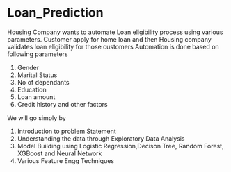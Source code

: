 # Loan_Prediction

Housing Company wants to automate Loan eligibility process using various parameters. Customer apply for home loan and then Housing company validates loan eligibility for those customers
Automation is done based on following parameters
1. Gender
2. Marital Status
3. No of dependants
4. Education
5. Loan amount
6. Credit history and other factors

We will go simply by 
1. Introduction to problem Statement
2. Understanding the data through Exploratory Data Analysis
3. Model Building using Logistic Regression,Decison Tree, Random Forest, XGBoost and Neural Network
4. Various Feature Engg Techniques

